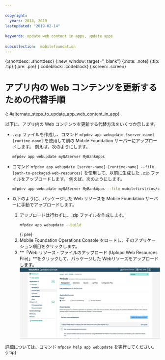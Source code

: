 ```yaml
---

copyright:
  years: 2018, 2019
lastupdated: "2019-02-14"

keywords: update web content in apps, update apps

subcollection:  mobilefoundation
---
```


{:shortdesc: .shortdesc}
{:new_window: target="_blank"}
{:note: .note}
{:tip: .tip}
{:pre: .pre}
{:codeblock: .codeblock}
{:screen: .screen}

# アプリ内の Web コンテンツを更新するための代替手順
{: #alternate_steps_to_update_app_web_content_in_app}

以下に、アプリ内の Web コンテンツを更新する代替方法をいくつか示します。

* `.zip` ファイルを作成し、コマンド `mfpdev app webupdate [server-name] [runtime-name]` を使用して別の Mobile Foundation サーバーにアップロードします。
  例えば、次のようにします。
  ```bash
  mfpdev app webupdate myQAServer MyBankApps
  ```

* コマンド `mfpdev app webupdate [server-name] [runtime-name] --file [path-to-packaged-web-resources]` を使用して、以前に生成した `.zip` ファイルをアップロードします。
  例えば、次のようにします。
  ```bash
  mfpdev app webupdate myQAServer MyBankApps --file mobilefirst/ios/com.mfp.myBankApp-1.0.1.zip
  ```

* 以下のように、パッケージした Web リソースを Mobile Foundation サーバーに手動でアップロードします。
  1. アップロードは行わずに、.zip ファイルを作成します。
      ```bash
      mfpdev app webupdate --build
      ```
      {: pre}
  2. Mobile Foundation Operations Console をロードし、そのアプリケーション項目をクリックします。
  3. **「Web リソース・ファイルのアップロード (Upload Web Resources File)」**をクリックして、パッケージした Webリソースをアップロードします。    
      ![ダイレクト・アップデートの .zip ファイルをコンソールからアップロード](images/upload-direct-update-package.png)

詳細については、コマンド `mfpdev help app webupdate` を実行してください。
{: tip}
